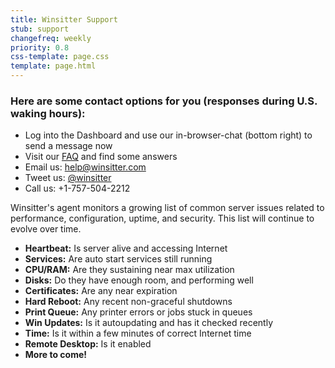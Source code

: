 ```yaml
---
title: Winsitter Support
stub: support
changefreq: weekly
priority: 0.8
css-template: page.css
template: page.html
---
```

### Here are some contact options for you (responses during U.S. waking hours):

* Log into the Dashboard and use our in-browser-chat (bottom right) to send a message now
* Visit our [FAQ](/faq/) and find some answers
* Email us: [help@winsitter.com](mailto:help@winsitter.com)
* Tweet us: [@winsitter](https://twitter.com/winsitter)
* Call us: +1-757-504-2212

Winsitter's agent monitors a growing list of common server issues related to
performance, configuration, uptime, and security. This list will continue to evolve over time.

* <strong>Heartbeat:</strong> Is server alive and accessing Internet
* <strong>Services:</strong> Are auto start services still running
* <strong>CPU/RAM:</strong> Are they sustaining near max utilization
* <strong>Disks:</strong> Do they have enough room, and performing well
* <strong>Certificates:</strong> Are any near expiration
* <strong>Hard Reboot:</strong> Any recent non-graceful shutdowns
* <strong>Print Queue:</strong> Any printer errors or jobs stuck in queues
* <strong>Win Updates:</strong> Is it autoupdating and has it checked recently
* <strong>Time:</strong> Is it within a few minutes of correct Internet time
* <strong>Remote Desktop:</strong> Is it enabled
* <strong>More to come!</strong>
